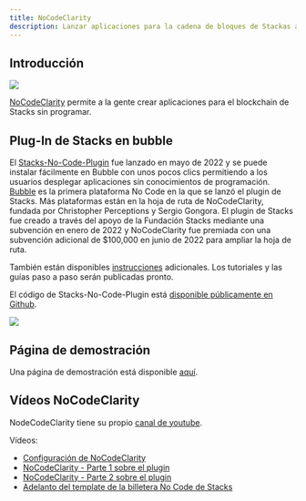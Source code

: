 ```yaml
---
title: NoCodeClarity
description: Lanzar aplicaciones para la cadena de bloques de Stackas a través de plataformas sin código como Bubble.
---
```


## Introducción

![](https://d1muf25xaso8hp.cloudfront.net/https%3A%2F%2Fs3.amazonaws.com%2Fappforest_uf%2Ff1653407713550x759333524803365600%2FLogo%2520of%2520NoCodeClarity.png?w=179&h=84&auto=compress&dpr=1&fit=max)

[NoCodeClarity](https://nocodeclarity.com) permite a la gente crear aplicaciones para el blockchain de Stacks sin programar.

## Plug-In de Stacks en bubble

El [Stacks-No-Code-Plugin](https://bubble.io/plugin/the-stacks-plug-in-1645467277638x949839693014368300) fue lanzado en mayo de 2022 y se puede instalar fácilmente en Bubble con unos pocos clics permitiendo a los usuarios desplegar aplicaciones sin conocimientos de programación. [Bubble](https://bubble.io/blog/explaining-bubble-to-investors/) es la primera plataforma No Code en la que se lanzó el plugin de Stacks. Más plataformas están en la hoja de ruta de NoCodeClarity, fundada por Christopher Perceptions y Sergio Gongora. El plugin de Stacks fue creado a través del apoyo de la Fundación Stacks mediante una subvención en enero de 2022 y NoCodeClarity fue premiada con una subvención adicional de $100,000 en junio de 2022 para ampliar la hoja de ruta.

También están disponibles [instrucciones](https://s3.amazonaws.com/appforest_uf/f1654202471526x991633667675927800/Instructions%20v2.docx.pdf) adicionales. Los tutoriales y las guías paso a paso serán publicadas pronto.

El código de Stacks-No-Code-Plugin está [disponible públicamente en Github](https://github.com/nocodeclarity/Stacks-No-Code-Plugin).

![](/img/bubble-stacks-plugin.png)

## Página de demostración

Una página de demostración está disponible [aquí](https://test-stacks-plugin.bubbleapps.io/version-test).

## Vídeos NoCodeClarity

NodeCodeClarity tiene su propio [canal de youtube](https://www.youtube.com/channel/UC9Ep0VQ-GQ-yDzt-wmIElRA).

Vídeos:

* [Configuración de NoCodeClarity](https://www.youtube.com/watch?v=WanXlpBGl0w)
* [NoCodeClarity - Parte 1 sobre el plugin](https://www.youtube.com/watch?v=o6d3hrzNqVI&t=248s)
* [NoCodeClarity - Parte 2 sobre el plugin](https://www.youtube.com/watch?v=0rzMdsrRg80)
* [Adelanto del template de la billetera No Code de Stacks](https://www.youtube.com/watch?v=Xe6Yv0rF6XM)